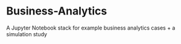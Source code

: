 # Business-Analytics
A Jupyter Notebook stack for example business analytics cases + a simulation study
